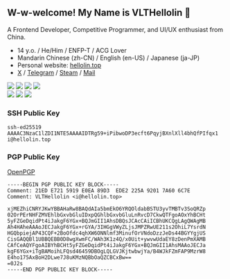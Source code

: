 ## W-w-welcome! My Name is VLTHellolin 🐋

A Frontend Developer, Competitive Programmer, and UI/UX enthusiast from China.

- 14 y.o. / He/Him / ENFP-T / ACG Lover
- Mandarin Chinese (zh-CN) / English (en-US) / Japanese (ja-JP)
- Personal website: [hellolin.top](https://hellolin.top)
- [X](https://x.com/VLTHellolin) / [Telegram](https://t.me/VLTHellolin) / [Steam](https://steamcommunity.com/id/hellolin/) / [Mail](mailto:i@hellolin.top)

<div>
  <img src="https://img.shields.io/badge/Typescript-3178C6?style=flat-square&logo=typescript&logoColor=FFFFFF" />
  <img src="https://img.shields.io/badge/React-20232A?style=flat-square&logo=react&logoColor=61DAFB" />
  <img src="https://img.shields.io/badge/C%2B%2B-00599C?style=flat-square&logo=cplusplus&logoColor=FFFFFF" />
  <img src="https://img.shields.io/badge/Rust-000000?style=flat-square&logo=rust&logoColor=FFFFFF" />
</div>

<div>
  <img src="https://img.shields.io/badge/Windows%2011-0078D4?style=flat-square&logo=data%3Aimage%2Fsvg%2Bxml%3Bbase64%2CPHN2ZyB2aWV3Qm94PSIwIDAgMjQgMjQiIHhtbG5zPSJodHRwOi8vd3d3LnczLm9yZy8yMDAwL3N2ZyI%2BPHBhdGggZD0iTTAsMEgxMS4zNzdWMTEuMzcySDBaTTEyLjYyMywwSDI0VjExLjM3MkgxMi42MjNaTTAsMTIuNjIzSDExLjM3N1YyNEgwWm0xMi42MjMsMEgyNFYyNEgxMi42MjMiIGZpbGw9IiNmZmYiLz48L3N2Zz4K" />
  <img src="https://img.shields.io/badge/Arch%20Linux-1793D1?style=flat-square&logo=archlinux&logoColor=FFFFFF" />
  <img src="https://img.shields.io/badge/Debian-A81D33?style=flat-square&logo=debian&logoColor=FFFFFF" />
</div>

### SSH Public Key

```
ssh-ed25519 AAAAC3NzaC1lZDI1NTE5AAAAIDTRg59+iPibwoDP3ecft6PqyjBXnlXll4bhQfPIfqx1 i@hellolin.top
```

### PGP Public Key

[OpenPGP](https://keys.openpgp.org/vks/v1/by-fingerprint/21EDE7215919E0EA89D3EDE2225A92017A606C7E)

```
-----BEGIN PGP PUBLIC KEY BLOCK-----
Comment: 21ED E721 5919 E0EA 89D3  EDE2 225A 9201 7A60 6C7E
Comment: VLTHellolin <i@hellolin.top>

xjMEZhiCNRYJKwYBBAHaRw8BAQdAIa5bmEkO6YRQOldabBSTU3yvTMBTv3SoQRZp
02OrPErNHFZMVEhlbGxvbGluIDxpQGhlbGxvbGluLnRvcD7CkwQTFgoAOxYhBCHt
5yFZGeDqidPt4iJakgF6YGx+BQJmGII1AhsDBQsJCAcCAiICBhUKCQgLAgQWAgMB
Ah4HAheAAAoJECJakgF6YGx+rGYA/3IHGgVWyZLjsJMPZRwUE211s2OhiL7YsrdN
HGQbpiejAP43CQF+2BoOfdc4qhXW6ONNlmf3MinufOrVNdoDzzJeDs44BGYYgjUS
CisGAQQBl1UBBQEBB0D8wgXwmFC/WAh3K1z4Q/x0Uit+ywvwUdaEY8zDenPmXAMB
CAfCeAQYFgoAIBYhBCHt5yFZGeDqidPt4iJakgF6YGx+BQJmGII1AhsMAAoJECJa
kgF6YGx+iTgBAMoihLFQsd46459DBOgLQLGVJKjtwbwjYa/B4WJkFZmFAP9MzrW8
E4ho175AxBoH2DLwe7J8uKMzNQBbOaQZCBCxBw==
=0J2s
-----END PGP PUBLIC KEY BLOCK-----
```
